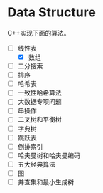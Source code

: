 # Data Structure

C++实现下面的算法。

- [ ] 线性表
    - [x] 数组
- [ ] 二分搜索
- [ ] 排序
- [ ] 哈希表
- [ ] 一致性哈希算法
- [ ] 大数据专项问题
- [ ] 串操作
- [ ] 二叉树和平衡树
- [ ] 字典树
- [ ] 跳跃表
- [ ] 倒排索引
- [ ] 哈夫曼树和哈夫曼编码
- [ ] 五大经典算法
- [ ] 图
- [ ] 并查集和最小生成树